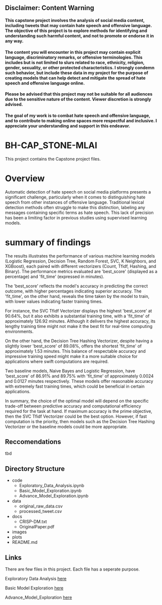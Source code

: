 ## Disclaimer: Content Warning

#### This capstone project involves the analysis of social media content, including tweets that may contain hate speech and offensive language. The objective of this project is to explore methods for identifying and understanding such harmful content, and not to promote or endorse it in any way.

#### The content you will encounter in this project may contain explicit language, discriminatory remarks, or offensive terminologies. This includes but is not limited to slurs related to race, ethnicity, religion, gender, sexuality, or other protected characteristics. I strongly condemn such behavior, but include these data in my project for the purpose of creating models that can help detect and mitigate the spread of hate speech and offensive language online.

#### Please be advised that this project may not be suitable for all audiences due to the sensitive nature of the content. Viewer discretion is strongly advised.

#### The goal of my work is to combat hate speech and offensive language, and to contribute to making online spaces more respectful and inclusive. I appreciate your understanding and support in this endeavor.


# BH-CAP_STONE-MLAI
This project contains the Capstone project files.

# Overview
Automatic detection of hate speech on social media platforms presents a significant challenge, particularly when it comes to distinguishing hate speech from other instances of offensive language. Traditional lexical detection methods often struggle to make this distinction, labeling any messages containing specific terms as hate speech. This lack of precision has been a limiting factor in previous studies using supervised learning models.

# summary of findings
The results illustrates the performance of various machine learning models (Logistic Regression, Decision Tree, Random Forest, SVC, K Neighbors, and XGBoost), each paired with different vectorizers (Count, Tfidf, Hashing, and Binary). The performance metrics evaluated are 'best_score' (displayed as a percentage) and 'fit_time' (expressed in minutes).

The 'best_score' reflects the model's accuracy in predicting the correct outcome, with higher percentages indicating superior accuracy. The 'fit_time', on the other hand, reveals the time taken by the model to train, with lower values indicating faster training times.

For instance, the SVC Tfidf Vectorizer displays the highest 'best_score' at 90.64%, but it also exhibits a substantial training time, with a 'fit_time' of approximately 126.92 minutes. Although it delivers the highest accuracy, its lengthy training time might not make it the best fit for real-time computing environments.

On the other hand, the Decision Tree Hashing Vectorizer, despite having a slightly lower 'best_score' of 89.08%, offers the shortest 'fit_time' of approximately 1.53 minutes. This balance of respectable accuracy and impressive training speed might make it a more suitable choice for applications where swift computations are required.

Two baseline models, Naive Bayes and Logistic Regression, have 'best_score' of 86.91% and 89.75% with 'fit_time' of approximately 0.0024 and 0.0127 minutes respectively. These models offer reasonable accuracy with extremely fast training times, which could be beneficial in certain applications.

In summary, the choice of the optimal model will depend on the specific trade-off between predictive accuracy and computational efficiency required for the task at hand. If maximum accuracy is the prime objective, then the SVC Tfidf Vectorizer could be the best option. However, if fast computation is the priority, then models such as the Decision Tree Hashing Vectorizer or the baseline models could be more appropriate.

## Reccomendations
tbd

## Directory Structure

- code
    - Exploratory_Data_Analysis.ipynb
    - Basic_Model_Exploration.ipynb
    - Advance_Model_Exploration.ipynb
- data
    - original_raw_data.csv
    - processed_tweet.csv
- docs
    - CRISP-DM.txt
    - OriginalPaper.pdf
- images
- plots
- README.md

## Links
There are few files in this project. Each file has a seperate purpose. 

Exploratory Data Analysis [here](https://github.com/hagayzamir/BH-CAP_STONE-MLAI/blob/main/code/Exploratory%20Data%20Analysis.ipynb)

Basic Model Exploration [here](https://github.com/hagayzamir/BH-CAP_STONE-MLAI/blob/main/code/Basic%20Model%20Exploration.ipynb)

Advance_Model_Exploration [here](https://github.com/hagayzamir/BH-CAP_STONE-MLAI/blob/main/code/Advance%20Model%20Exploration.ipynb)
